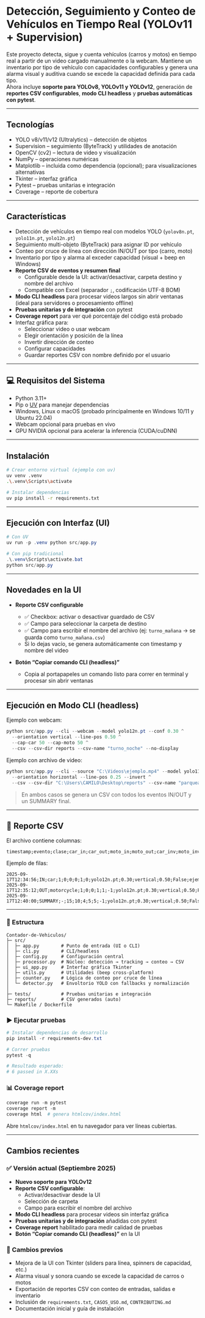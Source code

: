 # Detección, Seguimiento y Conteo de Vehículos en Tiempo Real (YOLOv11 + Supervision)

Este proyecto detecta, sigue y cuenta vehículos (carros y motos) en tiempo real a partir de un video cargado manualmente o la webcam. Mantiene un inventario por tipo de vehículo con capacidades configurables y genera una alarma visual y auditiva cuando se excede la capacidad definida para cada tipo.  
Ahora incluye **soporte para YOLOv8, YOLOv11 y YOLOv12**, generación de **reportes CSV configurables**, **modo CLI headless** y **pruebas automáticas con pytest**.

---

## Tecnologías
- YOLO v8/v11/v12 (Ultralytics) – detección de objetos
- Supervision – seguimiento (ByteTrack) y utilidades de anotación
- OpenCV (cv2) – lectura de video y visualización
- NumPy – operaciones numéricas
- Matplotlib – incluida como dependencia (opcional); para visualizaciones alternativas
- Tkinter – interfaz gráfica
- Pytest – pruebas unitarias e integración
- Coverage – reporte de cobertura

---

## Características
- Detección de vehículos en tiempo real con modelos YOLO (`yolov8n.pt`, `yolo11n.pt`, `yolo12n.pt`)
- Seguimiento multi-objeto (ByteTrack) para asignar ID por vehículo
- Conteo por cruce de línea con dirección IN/OUT por tipo (carro, moto)
- Inventario por tipo y alarma al exceder capacidad (visual + beep en Windows)
- **Reporte CSV de eventos y resumen final**
  - Configurable desde la UI: activar/desactivar, carpeta destino y nombre del archivo
  - Compatible con Excel (separador `;`, codificación UTF-8 BOM)
- **Modo CLI headless** para procesar videos largos sin abrir ventanas (ideal para servidores o procesamiento offline)
- **Pruebas unitarias y de integración** con pytest
- **Coverage report** para ver qué porcentaje del código está probado
- Interfaz gráfica para:
  - Seleccionar video o usar webcam
  - Elegir orientación y posición de la línea
  - Invertir dirección de conteo
  - Configurar capacidades
  - Guardar reportes CSV con nombre definido por el usuario

---

## 💻 Requisitos del Sistema
- Python 3.11+
- Pip o [UV](https://github.com/astral-sh/uv) para manejar dependencias
- Windows, Linux o macOS (probado principalmente en Windows 10/11 y Ubuntu 22.04)
- Webcam opcional para pruebas en vivo
- GPU NVIDIA opcional para acelerar la inferencia (CUDA/cuDNN)

---

## Instalación
```bash
# Crear entorno virtual (ejemplo con uv)
uv venv .venv
.\.venv\Scripts\activate

# Instalar dependencias
uv pip install -r requirements.txt
```

---

## Ejecución con Interfaz (UI)

```powershell
# Con UV
uv run -p .venv python src/app.py

# Con pip tradicional
.\.venv\Scripts\activate.bat
python src/app.py
```

---

## **Novedades en la UI**

- **Reporte CSV configurable**
  - ✅ Checkbox: activar o desactivar guardado de CSV  
  - ✅ Campo para seleccionar la carpeta de destino  
  - ✅ Campo para escribir el nombre del archivo (ej: `turno_mañana` → se guarda como `turno_mañana.csv`)  
  - Si lo dejas vacío, se genera automáticamente con timestamp y nombre del video  

- **Botón “Copiar comando CLI (headless)”**
  - Copia al portapapeles un comando listo para correr en terminal y procesar sin abrir ventanas  

---

## Ejecución en Modo CLI (headless)

Ejemplo con webcam:

```powershell
python src/app.py --cli --webcam --model yolo12n.pt --conf 0.30 ^
  --orientation vertical --line-pos 0.50 ^
  --cap-car 50 --cap-moto 50 ^
  --csv --csv-dir reports --csv-name "turno_noche" --no-display
```

Ejemplo con archivo de video:

```powershell
python src/app.py --cli --source "C:\Videos\ejemplo.mp4" --model yolo11n.pt ^
  --orientation horizontal --line-pos 0.25 --invert ^
  --csv --csv-dir "C:\Users\CAMILO\Desktop\reports" --csv-name "parqueadero_sabado" --no-display
```

> En ambos casos se genera un CSV con todos los eventos IN/OUT y un SUMMARY final.

---

## 📄 Reporte CSV

El archivo contiene columnas:

```
timestamp;evento;clase;car_in;car_out;moto_in;moto_out;car_inv;moto_inv;modelo;conf;orientacion;pos_linea;invertido;fuente
```

Ejemplo de filas:
```
2025-09-17T12:34:56;IN;car;1;0;0;0;1;0;yolo12n.pt;0.30;vertical;0.50;False;ejemplo.mp4
2025-09-17T12:35:12;OUT;motorcycle;1;0;0;1;1;-1;yolo12n.pt;0.30;vertical;0.50;False;ejemplo.mp4
2025-09-17T12:40:00;SUMMARY;-;15;10;4;5;5;-1;yolo12n.pt;0.30;vertical;0.50;False;ejemplo.mp4
```

---


### 📁 Estructura
```
Contador-de-Vehiculos/
├─ src/
│  ├─ app.py        # Punto de entrada (UI o CLI)
│  ├─ cli.py        # CLI/headless
│  ├─ config.py     # Configuración central
│  ├─ processor.py  # Núcleo: detección → tracking → conteo → CSV
│  ├─ ui_app.py     # Interfaz gráfica Tkinter
│  ├─ utils.py      # Utilidades (beep cross-platform)
│  ├─ counter.py    # Lógica de conteo por cruce de línea
│  └─ detector.py   # Envoltorio YOLO con fallbacks y normalización
│
├─ tests/           # Pruebas unitarias e integración
├─ reports/         # CSV generados (auto)
└─ Makefile / Dockerfile
```

### ▶️ Ejecutar pruebas

```powershell
# Instalar dependencias de desarrollo
pip install -r requirements-dev.txt

# Correr pruebas
pytest -q

# Resultado esperado:
# 6 passed in X.XXs
```

### 📊 Coverage report

```powershell
coverage run -m pytest
coverage report -m
coverage html  # genera htmlcov/index.html
```

Abre `htmlcov/index.html` en tu navegador para ver líneas cubiertas.

---

## Cambios recientes

### ✅ Versión actual (Septiembre 2025)
- **Nuevo soporte para YOLOv12**
- **Reporte CSV configurable**:
  - Activar/desactivar desde la UI
  - Selección de carpeta
  - Campo para escribir el nombre del archivo
- **Modo CLI headless** para procesar videos sin interfaz gráfica
- **Pruebas unitarias y de integración** añadidas con pytest
- **Coverage report** habilitado para medir calidad de pruebas
- **Botón “Copiar comando CLI (headless)”** en la UI

### 📌 Cambios previos
- Mejora de la UI con Tkinter (sliders para línea, spinners de capacidad, etc.)
- Alarma visual y sonora cuando se excede la capacidad de carros o motos
- Exportación de reportes CSV con conteo de entradas, salidas e inventario
- Inclusión de `requirements.txt`, `CASOS_USO.md`, `CONTRIBUTING.md`
- Documentación inicial y guía de instalación


